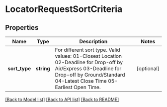 # LocatorRequestSortCriteria

## Properties
Name | Type | Description | Notes
------------ | ------------- | ------------- | -------------
**sort_type** | **string** | For different sort type. Valid values: 01-Closest Location 02-Deadline for Drop-off by Air/Express 03-Deadline for Drop-off by Ground/Standard 04-Latest Close Time 05-Earliest Open Time. | [optional] 

[[Back to Model list]](../../README.md#documentation-for-models) [[Back to API list]](../../README.md#documentation-for-api-endpoints) [[Back to README]](../../README.md)

